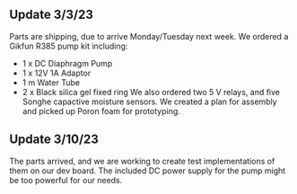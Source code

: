 ## Update 3/3/23
Parts are shipping, due to arrive Monday/Tuesday next week. We ordered a Gikfun R385 pump kit including:
* 1 x DC Diaphragm Pump
* 1 x 12V 1A Adaptor
* 1 m Water Tube
* 2 x Black silica gel fixed ring
We also ordered two 5 V relays, and five Songhe capactive moisture sensors. We created a plan for assembly and picked up Poron foam for prototyping.

## Update 3/10/23
The parts arrived, and we are working to create test implementations of them on our dev board. The included DC power supply for the pump might be too powerful for our needs.


